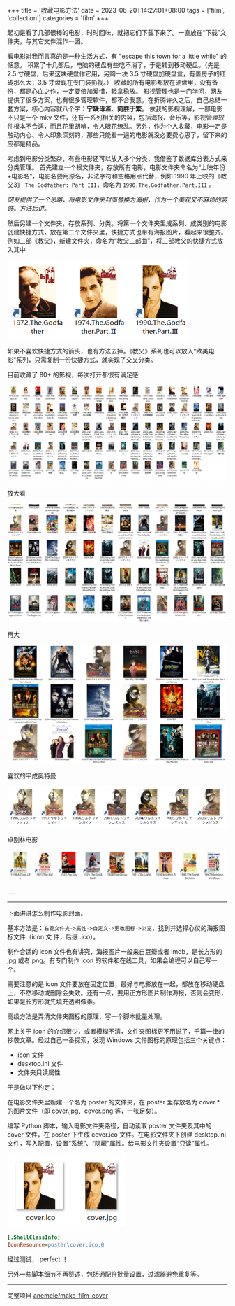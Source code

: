 +++
title = '收藏电影方法'
date = 2023-06-20T14:27:01+08:00
tags = ['film', 'collection']
categories = 'film'
+++

起初是看了几部很棒的电影，时时回味，就把它们下载下来了。一直放在“下载”文件夹，与其它文件混作一团。

看电影对我而言真的是一种生活方式，有 "escape this town for a little while" 的惬意。
积累了十几部后，电脑的硬盘有些吃不消了，于是转到移动硬盘。（先是 2.5 寸硬盘，后来这块硬盘作它用，另购一块 3.5 寸硬盘加硬盘盒，有盖房子的红砖那么大，3.5 寸盘现在专门装影视。）
收藏的所有电影都放在硬盘里，没有备份，都是心血之作，一定要倍加爱惜，轻拿稳放。
影视管理也是一门学问，网友提供了很多方案，也有很多管理软件，都不合我意。在折腾许久之后，自己总结一套方案，核心内容就八个字：**宁缺毋滥、简胜于繁**。
依我的影视理解，一部电影不只是一个 mkv 文件，还有一系列相关的内容，包括海报、音乐等，影视管理软件根本不合适，而且花里胡哨，令人眼花缭乱。另外，作为个人收藏，电影一定是触动内心、令人印象深刻的，那些只能看一遍的电影就没必要费心思了，留下来的应都是精品。

考虑到电影分类繁杂，有些电影还可以放入多个分类，我借鉴了数据库分表方式来分类管理。
首先建立一个根文件夹，存放所有电影，电影文件夹命名为“上映年份+电影名”，电影名要用原名，非法字符和空格用点代替，例如 1990 年上映的《教父3》 `The Godfather: Part III`，命名为 `1990.The.Godfather.Part.III` 。

*网友提供了一个思路，将电影文件夹封面替换为海报，作为一个美观又不麻烦的装饰。方法后讲。*

然后另建一个文件夹，存放系列、分类。将第一个文件夹里成系列、成类别的电影创建快捷方式，放在第二个文件夹里，快捷方式也带有海报图片，看起来很整齐。例如三部《教父》，新建文件夹，命名为“教父三部曲”，将三部教父的快捷方式放入其中

![](img/9n0zqy.png)

如果不喜欢快捷方式的箭头，也有方法去掉。《教父》系列也可以放入“欧美电影”系列，只需复制一份快捷方式，就实现了交叉分类。

目前收藏了 80+ 的影视，每次打开都很有满足感

![](img/om8ttd.png)

放大看

![](img/awjak1.png)

再大

![](img/apkcu8.png)

喜欢的平成奥特曼

![](img/lmk7me.png)

卓别林电影

![](img/8zhjkt.png)

……

---

下面讲讲怎么制作电影封面。

基本方法是：`右键文件夹->属性->自定义->更改图标->浏览`，找到并选择心仪的海报图标文件（icon 文
件，后缀 .ico）。

制作合适的 icon 文件也有讲究，海报图片一般来自豆瓣或者 imdb，是长方形的 jpg 或者 png。有专门制作 icon 的软件和在线工具，如果会编程可以自己写一个。

需要注意的是 icon 文件要放在固定位置，最好与电影放在一起，都放在移动硬盘上，不然移动或删除会失效。还有一点，要用正方形图片制作海报，否则会变形，如果是长方形就先填充透明像素。

高级方法是弄清文件夹图标的原理，写一个脚本批量处理。

网上关于 icon 的介绍很少，或者模糊不清，文件夹图标更不用说了，千篇一律的抄袭文章。经过自己一番探索，发现 Windows 文件图标的原理包括三个关键点：

- icon 文件
- desktop.ini 文件
- 文件夹只读属性

于是做以下约定：

在电影文件夹里新建一个名为 poster 的文件夹，在 poster 里存放名为 cover.* 的图片文件（即 cover.jpg、cover.png 等，一张足矣）。

编写 Python 脚本，输入电影文件夹路径，自动读取 poster 文件夹及其中的 cover 文件，在 poster 下生成 cover.ico 文件。在电影文件夹下创建 desktop.ini 文件，写入配置，设置“系统”、“隐藏”属性。给电影文件夹设置“只读”属性。

![](img/7xs1cz.png)

```ini
[.ShellClassInfo]
IconResource=poster\cover.ico,0
```

经过测试， perfect ！

另外一些脚本细节不再赘述，包括通配符批量设置，过滤器避免重复等。

---

完整项目 [anemele/make-film-cover](https://github.com/anemele/make-film-cover)
